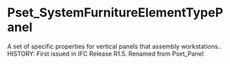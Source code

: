 # Pset_SystemFurnitureElementTypePanel

A set of specific properties for vertical panels that assembly workstations..<!-- end of definition --> HISTORY: First issued in IFC Release R1.5. Renamed from Pset_Panel
